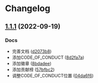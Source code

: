 # Changelog

## [1.1.1](https://github.com/WGrape/CIManager/compare/v1.1.0...v1.1.1) (2022-09-19)


### Docs

* 完善文档 ([d2073b8](https://github.com/WGrape/CIManager/commit/d2073b845753a17bbc02fdccf6f765fd53a91201))
* 添加CODE_OF_CONDUCT ([8d2fa7a](https://github.com/WGrape/CIManager/commit/8d2fa7ab473de2be9a3370446f7ff01048f8b383))
* 添加徽章 ([8bdadee](https://github.com/WGrape/CIManager/commit/8bdadee50931a0024b79f6a7a155464ff6fa9a88))
* 添加贡献榜 ([57bfbc2](https://github.com/WGrape/CIManager/commit/57bfbc2936edc8ebe58967213b597d316c604ffa))
* 调整CODE_OF_CONDUCT位置 ([04da6f6](https://github.com/WGrape/CIManager/commit/04da6f64b09c6018ce81a83a3270759e2d56b319))
